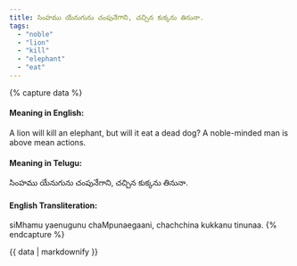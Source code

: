 ```yaml
---
title: సింహము యేనుగును చంపునేగాని, చచ్చిన కుక్కను తినునా.
tags:
  - "noble"
  - "lion"
  - "kill"
  - "elephant"
  - "eat"
---
```


{% capture data %}
#### Meaning in English:
A lion will kill an elephant, but will it eat a dead dog?
A noble-minded man is above mean actions.

#### Meaning in Telugu:
సింహము యేనుగును చంపునేగాని, చచ్చిన కుక్కను తినునా.

#### English Transliteration:
siMhamu yaenugunu chaMpunaegaani, chachchina kukkanu tinunaa.
{% endcapture %}

{{ data | markdownify }}

